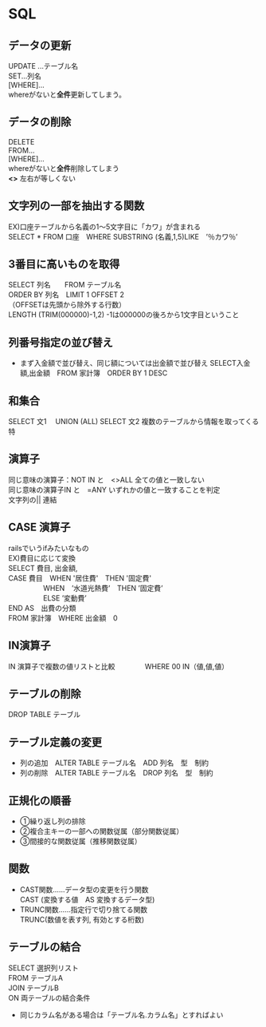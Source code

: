 # SQL
## データの更新
UPDATE ...テーブル名<br>
SET...列名<br>
[WHERE]...<br>
whereがないと<strong>全件</strong>更新してしまう。

## データの削除
DELETE<br>
FROM...<br>
[WHERE]...<br>
whereがないと<strong>全件</strong>削除してしまう<br>
<strong><></strong> 左右が等しくない

## 文字列の一部を抽出する関数
EX)口座テーブルから名義の1〜5文字目に「カワ」が含まれる<br>
SELECT * FROM 口座　WHERE SUBSTRING (名義,1,5)LIKE　’％カワ％’
  
  
  
  ## 3番目に高いものを取得
  SELECT 列名　　FROM テーブル名<br>
  ORDER BY 列名　LIMIT 1 OFFSET 2<br>
  （OFFSETは先頭から除外する行数）<br>
LENGTH (TRIM(000000)-1,2) -1は000000の後ろから1文字目ということ
  ## 列番号指定の並び替え
  * まず入金額で並び替え、同じ額については出金額で並び替え
  SELECT入金額,出金額　FROM 家計簿　ORDER BY 1 DESC
  
  ## 和集合
  SELECT  文1
  　UNION (ALL)
  SELECT 文2
  複数のテーブルから情報を取ってくる特
  
  ## 演算子
  同じ意味の演算子：NOT IN と　<>ALL 全ての値と一致しない<br>
  同じ意味の演算子IN と　=ANY いずれかの値と一致することを判定<br>
  文字列の|| 連結
  ## CASE 演算子
  railsでいうifみたいなもの<br>
  EX)費目に応じて変換<br>
  SELECT 費目, 出金額,<br>
    CASE 費目　WHEN '居住費'　THEN '固定費'<br>
  　　　　　WHEN　’水道光熱費’　THEN ’固定費’<br>
  　　　　　ELSE ’変動費’<br>
  END AS　出費の分類<br>
  FROM 家計簿　WHERE 出金額　0
  ## IN演算子
  IN 演算子で複数の値リストと比較
　　　　WHERE 00 IN（値,値,値）
  　　　　
  
  
  ## テーブルの削除
  DROP TABLE テーブル
  ## テーブル定義の変更
  * 列の追加　ALTER TABLE テーブル名　ADD 列名　型　制約
  * 列の削除　ALTER TABLE テーブル名　DROP 列名　型　制約
  ## 正規化の順番
  * ①繰り返し列の排除
  * ②複合主キーの一部への関数従属（部分関数従属）
  * ③間接的な関数従属（推移関数従属）
  
  
  ## 関数
  * CAST関数……データ型の変更を行う関数<br>
  CAST (変換する値　AS 変換するデータ型)
  * TRUNC関数……指定行で切り捨てる関数<br>
  TRUNC(数値を表す列, 有効とする桁数)
  ## テーブルの結合
  SELECT 選択列リスト<br>
  FROM テーブルA<br>
  JOIN テーブルB<br>
  ON 両テーブルの結合条件<br>
  * 同じカラム名がある場合は「テーブル名.カラム名」とすればよい
  
